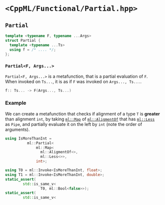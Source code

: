 # `<CppML/Functional/Partial.hpp>`

## `Partial`

```c++
template <typename F, typename ...Args>
struct Partial {
  template <typename ...Ts>
  using f = /* .... */;
};
```
### `Partial<F, Args...>`

`Partial<F, Args...>` is a metafunction, that is a partial evaluation of `F`. When invoked on `Ts...`, it is as if `F` was invoked on `Args..., Ts...`.

```c++
f:: Ts... -> F(Args..., Ts...)
```

### Example

We can create a metafunction that checks if alignment of a type `T` is **greater** than alignment `int`, by taking [`ml::Map`](./Map.md) of [`ml::AligmentOf`](../TypeTraits/AligmentOf.md)  that has [`ml::Less`](../Arithmetic/Less.md) as `Pipe`, and partially evaluate it on the left by `int` (note the order of arguments).

```c++
using IsMoreThanInt = 
          ml::Partial<
              ml::Map<
                ml::AligmentOf<>,
                ml::Less<>>,
              int>;

using T0 = ml::Invoke<IsMoreThanInt, float>;
using T1 = ml::Invoke<IsMoreThanInt, double>;
static_assert(
        std::is_same_v<
                T0, ml::Bool<false>>);
static_assert(
        std::is_same_v<
    
